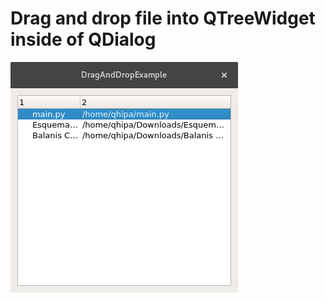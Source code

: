 Drag and drop file into QTreeWidget inside of QDialog
====================================================
![](Screenshot.png) 